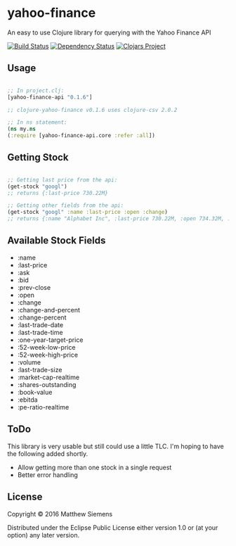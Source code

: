 # yahoo-finance

An easy to use Clojure library for querying with the Yahoo Finance API

[![Build Status](https://travis-ci.org/matthewsiemens/clojure-yahoo-finance.svg?branch=master)](https://travis-ci.org/matthewsiemens/clojure-yahoo-finance)
[![Dependency Status](https://www.versioneye.com/user/projects/56ea0ee04e714c003625c3c8/badge.svg)](https://www.versioneye.com/clojure/yahoo-finance-api:yahoo-finance-api/)
[![Clojars Project](https://img.shields.io/clojars/v/yahoo-finance-api.svg)](https://clojars.org/yahoo-finance-api)

## Usage

```clojure

;; In project.clj:
[yahoo-finance-api "0.1.6"]

;; clojure-yahoo-finance v0.1.6 uses clojure-csv 2.0.2

;; In ns statement:
(ns my.ns
(:require [yahoo-finance-api.core :refer :all])

```

## Getting Stock

```clojure

;; Getting last price from the api:
(get-stock "googl")
;; returns {:last-price 730.22M}

;; Getting other fields from the api:
(get-stock "googl" :name :last-price :open :change)
;; returns {:name "Alphabet Inc", :last-price 730.22M, :open 734.32M, :change "1.37"}

```

## Available Stock Fields

- :name
- :last-price
- :ask
- :bid
- :prev-close
- :open
- :change
- :change-and-percent
- :change-percent
- :last-trade-date
- :last-trade-time
- :one-year-target-price
- :52-week-low-price
- :52-week-high-price
- :volume
- :last-trade-size
- :market-cap-realtime
- :shares-outstanding
- :book-value
- :ebitda
- :pe-ratio-realtime

## ToDo

This library is very usable but still could use a little TLC. I'm hoping to have the following added shortly.

- Allow getting more than one stock in a single request
- Better error handling

## License

Copyright © 2016 Matthew Siemens

Distributed under the Eclipse Public License either version 1.0 or (at
your option) any later version.
